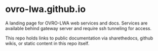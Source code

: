 # ovro-lwa.github.io

A landing page for OVRO-LWA web services and docs. Services are available behind gateway server and require ssh tunneling for access.

This repo holds links to public documentation via sharethedocs, github wikis, or static content in this repo itself.

